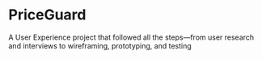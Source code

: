 # PriceGuard
 A User Experience project that followed all the steps—from user research and interviews to wireframing, prototyping, and testing
